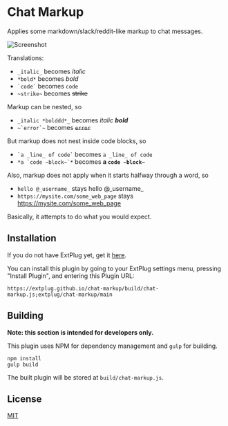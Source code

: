 Chat Markup
===========

Applies some markdown/slack/reddit-like markup to chat messages.

![Screenshot](http://i.imgur.com/GWMlDyw.png)

Translations:

 * `_italic_` becomes _italic_
 * `*bold*` becomes *bold*
 * `` `code` `` becomes `code`
 * `~strike~` becomes <strike>strike</strike>

Markup can be nested, so

 * `_italic *bolddd*_` becomes _italic **bold**_
 * `` ~`error`~ `` becomes <strike>`error`</strike>

But markup does not nest inside code blocks, so

 * `` `a _line_ of code` `` becomes `a _line_ of code`
 * `` *a `code ~block~`* `` becomes **a `code ~block~`**

Also, markup does not apply when it starts halfway through a word, so

 * `hello @_username_` stays hello @\_username_
 * `https://mysite.com/some_web_page` stays https://mysite.com/some_web_page

Basically, it attempts to do what you would expect.

## Installation

If you do not have ExtPlug yet, get it [here](https://extplug.github.io).

You can install this plugin by going to your ExtPlug settings menu, pressing
"Install Plugin", and entering this Plugin URL:

```
https://extplug.github.io/chat-markup/build/chat-markup.js;extplug/chat-markup/main
```

## Building

**Note: this section is intended for developers only.**

This plugin uses NPM for dependency management and `gulp` for building.

```
npm install
gulp build
```

The built plugin will be stored at `build/chat-markup.js`.

## License

[MIT](./LICENSE)
